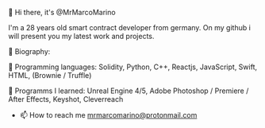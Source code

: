 👋 Hi there, it's @MrMarcoMarino

I'm a 28 years old smart contract developer from germany. On my github i will present you my latest work and projects.

👀 Biography: 

🌱 Programming languages: Solidity, Python, C++, Reactjs, JavaScript, Swift, HTML, (Brownie / Truffle)
 
💞️ Programms I learned: Unreal Engine 4/5, Adobe Photoshop / Premiere / After Effects, Keyshot, Cleverreach

- 📫 How to reach me mrmarcomarino@protonmail.com

<!---
MrMarcoMarino/MrMarcoMarino is a ✨ special ✨ repository because its `README.md` (this file) appears on your GitHub profile.
You can click the Preview link to take a look at your changes.
--->
